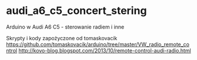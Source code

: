 # audi_a6_c5_concert_stering
Arduino w Audi A6 C5 - sterowanie radiem i inne

Skrypty i kody zapożyczone od tomaskovacik
https://github.com/tomaskovacik/arduino/tree/master/VW_radio_remote_control
http://kovo-blog.blogspot.com/2013/10/remote-control-audi-radio.html
